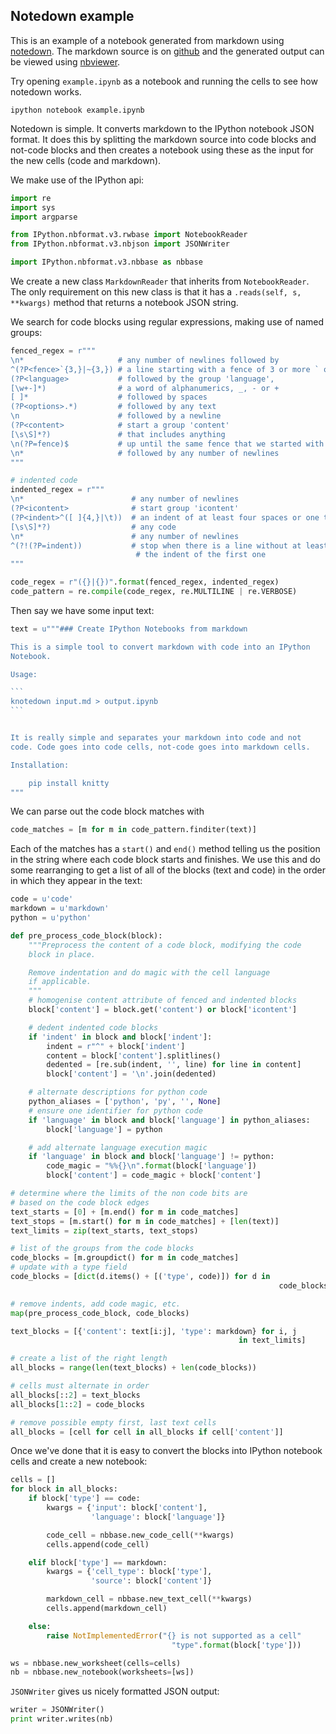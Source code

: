 Notedown example
----------------

This is an example of a notebook generated from markdown using
[notedown]. The markdown source is on [github] and the generated
output can be viewed using [nbviewer].

[notedown]: https://github.com/kiwi0fruit/knitty
[github]: https://github.com/kiwi0fruit/knitty/blob/master/examples/notedown/example.md
[nbviewer]: http://nbviewer.ipython.org/github/kiwi0fruit/knitty/blob/master/examples/notedown/example.ipynb

Try opening `example.ipynb` as a notebook and running the cells to
see how notedown works.

    ipython notebook example.ipynb 

Notedown is simple. It converts markdown to the IPython notebook
JSON format. It does this by splitting the markdown source into code
blocks and not-code blocks and then creates a notebook using these
as the input for the new cells (code and markdown).

We make use of the IPython api:

```python
import re
import sys
import argparse

from IPython.nbformat.v3.rwbase import NotebookReader
from IPython.nbformat.v3.nbjson import JSONWriter

import IPython.nbformat.v3.nbbase as nbbase
```

We create a new class `MarkdownReader` that inherits from
`NotebookReader`. The only requirement on this new class is that it
has a `.reads(self, s, **kwargs)` method that returns a notebook
JSON string.

We search for code blocks using regular expressions, making use of
named groups:

```python
fenced_regex = r"""
\n*                     # any number of newlines followed by
^(?P<fence>`{3,}|~{3,}) # a line starting with a fence of 3 or more ` or ~
(?P<language>           # followed by the group 'language',
[\w+-]*)                # a word of alphanumerics, _, - or +
[ ]*                    # followed by spaces
(?P<options>.*)         # followed by any text
\n                      # followed by a newline
(?P<content>            # start a group 'content'
[\s\S]*?)               # that includes anything
\n(?P=fence)$           # up until the same fence that we started with
\n*                     # followed by any number of newlines
"""

# indented code
indented_regex = r"""
\n*                        # any number of newlines
(?P<icontent>              # start group 'icontent'
(?P<indent>^([ ]{4,}|\t))  # an indent of at least four spaces or one tab
[\s\S]*?)                  # any code
\n*                        # any number of newlines
^(?!(?P=indent))           # stop when there is a line without at least
                            # the indent of the first one
"""

code_regex = r"({}|{})".format(fenced_regex, indented_regex)
code_pattern = re.compile(code_regex, re.MULTILINE | re.VERBOSE)
```

Then say we have some input text:

````python
text = u"""### Create IPython Notebooks from markdown

This is a simple tool to convert markdown with code into an IPython
Notebook.

Usage:

```
knotedown input.md > output.ipynb
```


It is really simple and separates your markdown into code and not
code. Code goes into code cells, not-code goes into markdown cells.

Installation:

    pip install knitty
"""
````

We can parse out the code block matches with 

```python
code_matches = [m for m in code_pattern.finditer(text)]
```

Each of the matches has a `start()` and `end()` method telling us
the position in the string where each code block starts and
finishes. We use this and do some rearranging to get a list of all
of the blocks (text and code) in the order in which they appear in
the text:

```python
code = u'code'
markdown = u'markdown'
python = u'python'

def pre_process_code_block(block):
    """Preprocess the content of a code block, modifying the code
    block in place.

    Remove indentation and do magic with the cell language
    if applicable.
    """
    # homogenise content attribute of fenced and indented blocks
    block['content'] = block.get('content') or block['icontent']

    # dedent indented code blocks
    if 'indent' in block and block['indent']:
        indent = r"^" + block['indent']
        content = block['content'].splitlines()
        dedented = [re.sub(indent, '', line) for line in content]
        block['content'] = '\n'.join(dedented)

    # alternate descriptions for python code
    python_aliases = ['python', 'py', '', None]
    # ensure one identifier for python code
    if 'language' in block and block['language'] in python_aliases:
        block['language'] = python

    # add alternate language execution magic
    if 'language' in block and block['language'] != python:
        code_magic = "%%{}\n".format(block['language'])
        block['content'] = code_magic + block['content']

# determine where the limits of the non code bits are
# based on the code block edges
text_starts = [0] + [m.end() for m in code_matches]
text_stops = [m.start() for m in code_matches] + [len(text)]
text_limits = zip(text_starts, text_stops)

# list of the groups from the code blocks
code_blocks = [m.groupdict() for m in code_matches]
# update with a type field
code_blocks = [dict(d.items() + [('type', code)]) for d in
                                                            code_blocks]

# remove indents, add code magic, etc.
map(pre_process_code_block, code_blocks)

text_blocks = [{'content': text[i:j], 'type': markdown} for i, j
                                                   in text_limits]

# create a list of the right length
all_blocks = range(len(text_blocks) + len(code_blocks))

# cells must alternate in order
all_blocks[::2] = text_blocks
all_blocks[1::2] = code_blocks

# remove possible empty first, last text cells
all_blocks = [cell for cell in all_blocks if cell['content']]
```

Once we've done that it is easy to convert the blocks into IPython
notebook cells and create a new notebook:

```python
cells = []
for block in all_blocks:
    if block['type'] == code:
        kwargs = {'input': block['content'],
                  'language': block['language']}

        code_cell = nbbase.new_code_cell(**kwargs)
        cells.append(code_cell)

    elif block['type'] == markdown:
        kwargs = {'cell_type': block['type'],
                  'source': block['content']}

        markdown_cell = nbbase.new_text_cell(**kwargs)
        cells.append(markdown_cell)

    else:
        raise NotImplementedError("{} is not supported as a cell"
                                    "type".format(block['type']))

ws = nbbase.new_worksheet(cells=cells)
nb = nbbase.new_notebook(worksheets=[ws])
```

`JSONWriter` gives us nicely formatted JSON output:

```python
writer = JSONWriter()
print writer.writes(nb)
```
